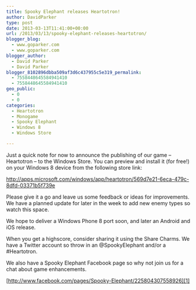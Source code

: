 ```yaml
---
title: Spooky Elephant releases Heartotron!
author: DavidParker
type: post
date: 2013-03-13T11:41:00+00:00
url: /2013/03/13/spooky-elephant-releases-heartotron/
blogger_blog:
  - www.goparker.com
  - www.goparker.com
blogger_author:
  - David Parker
  - David Parker
blogger_8102896dbba509af3d6c437955c5e319_permalink:
  - 7558448645584941410
  - 7558448645584941410
geo_public:
  - 0
  - 0
categories:
  - Heartotron
  - Monogame
  - Spooky Elephant
  - Windows 8
  - Windows Store

---
```

Just a quick note for now to announce the publishing of our game – Heartotron &#8211; to the Windows Store. You can preview and install it (for free!) on your Windows 8 device from the following store link:

<http://apps.microsoft.com/windows/app/heartotron/569d7e21-6eca-479c-8dfd-03371b5f739e>

Please give it a go and leave us some feedback or ideas for improvements. We have a planned update for later in the week to add new enemy types so watch this space.

We hope to deliver a Windows Phone 8 port soon, and later an Android and iOS release.

When you get a highscore, consider sharing it using the Share Charms. We have a Twitter account so throw in an @SpookyElephant and/or a #Heartotron.

We also have a Spooky Elephant Facebook page so why not join us for a chat about game enhancements.

[http://www.facebook.com/pages/Spooky-Elephant/225804307558926][1]

 [1]: http://www.facebook.com/pages/Spooky-Elephant/225804307558926 "http://www.facebook.com/pages/Spooky-Elephant/225804307558926"